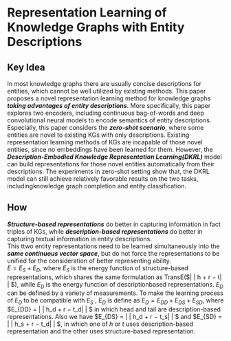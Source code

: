 # Representation Learning of Knowledge Graphs with Entity Descriptions  
## Key Idea
In most knowledge graphs there are usually concise descriptions for entities, which cannot be well utilized by existing methods. This paper proposes a novel representation learning method for knowledge graphs ***taking advantages of entity descriptions***. More specifically, this paper explores two encoders, including continuous bag-of-words and deep convolutional neural models to encode semantics of entity descriptions.  
  Especially, this paper considers the ***zero-shot scenario***, where some entities are novel to existing KGs with only descriptions. Existing representation learning methods of KGs are incapable of those novel entities, since no embeddings have been learned for them. However, the ***Description-Embodied Knowledge Representation Learning(DKRL)*** model can build representations for those novel entities automatically from their descriptions. The experiments in zero-shot setting show that, the DKRL model can still achieve relatively favorable results on the two tasks, includingknowledge graph completion and entity classification.  

## How
***Structure-based representations*** do better in capturing information in fact triples of KGs, while ***description-based representations*** do better in capturing textual information in entity descriptions.  
This ttwo entity representations need to be learned simultaneously into the ***same continuous vector space***, but do not
force the representations to be unified for the consideration of better representing ability.  
$E = E_S + E_D$, where $E_S$ is the energy function of structure-based representations, which shares the same formulation as TransE($\| \| h + r − t\| \| $), while $E_D$ is the energy function of descriptionbased representations. $E_D$ can be defined by a variety of measurements. To make the learning process of $E_D$ to be compatible with $E_S$ , $E_D$ is define as $E_D = E_{DD} + E_{DS} + E_{SD}$, where $E_{DD} = \| \| h_d + r − t_d\| \| $ in which head and tail are description-based representations. Also we have $E_{DS} = \| \| h_d + r − t_s\| \| $ and $E_{SD} = \| \| h_s + r − t_d\| \| $, in which one of $h$ or $t$ uses description-based representation and the other uses structure-based representation.  
